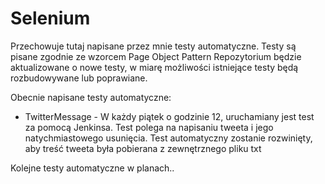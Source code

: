 # Selenium
Przechowuje tutaj napisane przez mnie testy automatyczne.
Testy są pisane zgodnie ze wzorcem Page Object Pattern
Repozytorium będzie aktualizowane o nowe testy, w miarę możliwości istniejące testy będą rozbudowywane lub poprawiane. 

Obecnie napisane testy automatyczne:
  - TwitterMessage - W każdy piątek o godzinie 12, uruchamiany jest test za pomocą Jenkinsa. Test polega na napisaniu tweeta i jego natychmiastowego usunięcia. Test automatyczny zostanie rozwinięty, aby treść tweeta była pobierana z zewnętrznego pliku txt

Kolejne testy automatyczne w planach..
